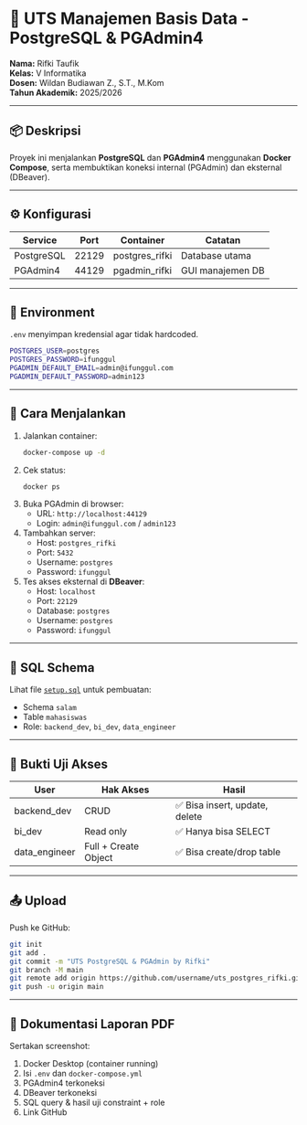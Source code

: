 # 🧩 UTS Manajemen Basis Data - PostgreSQL & PGAdmin4
**Nama:** Rifki Taufik  
**Kelas:** V Informatika  
**Dosen:** Wildan Budiawan Z., S.T., M.Kom  
**Tahun Akademik:** 2025/2026

---

## 📦 Deskripsi
Proyek ini menjalankan **PostgreSQL** dan **PGAdmin4** menggunakan **Docker Compose**, serta membuktikan koneksi internal (PGAdmin) dan eksternal (DBeaver).

---

## ⚙️ Konfigurasi
| Service | Port | Container | Catatan |
|----------|------|------------|----------|
| PostgreSQL | 22129 | postgres_rifki | Database utama |
| PGAdmin4 | 44129 | pgadmin_rifki | GUI manajemen DB |

---

## 🧾 Environment
`.env` menyimpan kredensial agar tidak hardcoded.
```bash
POSTGRES_USER=postgres
POSTGRES_PASSWORD=ifunggul
PGADMIN_DEFAULT_EMAIL=admin@ifunggul.com
PGADMIN_DEFAULT_PASSWORD=admin123
```

---

## 🚀 Cara Menjalankan

1. Jalankan container:
   ```bash
   docker-compose up -d
   ```
2. Cek status:
   ```bash
   docker ps
   ```
3. Buka PGAdmin di browser:
   - URL: `http://localhost:44129`
   - Login: `admin@ifunggul.com` / `admin123`
4. Tambahkan server:
   - Host: `postgres_rifki`
   - Port: `5432`
   - Username: `postgres`
   - Password: `ifunggul`
5. Tes akses eksternal di **DBeaver**:
   - Host: `localhost`
   - Port: `22129`
   - Database: `postgres`
   - Username: `postgres`
   - Password: `ifunggul`

---

## 🧠 SQL Schema
Lihat file [`setup.sql`](./setup.sql) untuk pembuatan:
- Schema `salam`
- Table `mahasiswas`
- Role: `backend_dev`, `bi_dev`, `data_engineer`

---

## 🧩 Bukti Uji Akses
| User | Hak Akses | Hasil |
|------|------------|--------|
| backend_dev | CRUD | ✅ Bisa insert, update, delete |
| bi_dev | Read only | ✅ Hanya bisa SELECT |
| data_engineer | Full + Create Object | ✅ Bisa create/drop table |

---

## 📤 Upload
Push ke GitHub:
```bash
git init
git add .
git commit -m "UTS PostgreSQL & PGAdmin by Rifki"
git branch -M main
git remote add origin https://github.com/username/uts_postgres_rifki.git
git push -u origin main
```

---

## 📸 Dokumentasi Laporan PDF
Sertakan screenshot:
1. Docker Desktop (container running)
2. Isi `.env` dan `docker-compose.yml`
3. PGAdmin4 terkoneksi
4. DBeaver terkoneksi
5. SQL query & hasil uji constraint + role
6. Link GitHub
